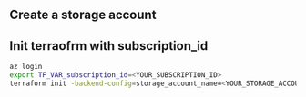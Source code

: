 ## Create a storage account

## Init terraofrm with subscription_id  

```bash
az login 
export TF_VAR_subscription_id=<YOUR_SUBSCRIPTION_ID>
terraform init -backend-config=storage_account_name=<YOUR_STORAGE_ACCOUNT> -backend-config=container_name=tfstate -backend-config=resource_group_name=remove-spike-rg -backend-config=key=example.tfstate
```